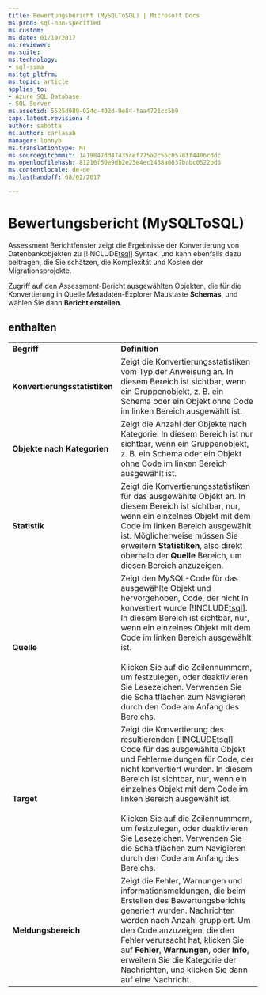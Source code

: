 ```yaml
---
title: Bewertungsbericht (MySQLToSQL) | Microsoft Docs
ms.prod: sql-non-specified
ms.custom: 
ms.date: 01/19/2017
ms.reviewer: 
ms.suite: 
ms.technology:
- sql-ssma
ms.tgt_pltfrm: 
ms.topic: article
applies_to:
- Azure SQL Database
- SQL Server
ms.assetid: 5525d989-024c-402d-9e84-faa4721cc5b9
caps.latest.revision: 4
author: sabotta
ms.author: carlasab
manager: lonnyb
ms.translationtype: MT
ms.sourcegitcommit: 1419847dd47435cef775a2c55c0578ff4406cddc
ms.openlocfilehash: 81216f50e9db2e25e4ec1458a0657babc0522bd6
ms.contentlocale: de-de
ms.lasthandoff: 08/02/2017

---
```

# <a name="assessment-report-mysqltosql"></a>Bewertungsbericht (MySQLToSQL)
Assessment Berichtfenster zeigt die Ergebnisse der Konvertierung von Datenbankobjekten zu [!INCLUDE[tsql](../../includes/tsql_md.md)] Syntax, und kann ebenfalls dazu beitragen, die Sie schätzen, die Komplexität und Kosten der Migrationsprojekte.  
  
Zugriff auf den Assessment-Bericht ausgewählten Objekten, die für die Konvertierung in Quelle Metadaten-Explorer Maustaste **Schemas**, und wählen Sie dann **Bericht erstellen**.  
  
## <a name="options"></a>enthalten  
  
|||  
|-|-|  
|**Begriff**|**Definition**|  
|**Konvertierungsstatistiken**|Zeigt die Konvertierungsstatistiken vom Typ der Anweisung an. In diesem Bereich ist sichtbar, wenn ein Gruppenobjekt, z. B. ein Schema oder ein Objekt ohne Code im linken Bereich ausgewählt ist.|  
|**Objekte nach Kategorien**|Zeigt die Anzahl der Objekte nach Kategorie. In diesem Bereich ist nur sichtbar, wenn ein Gruppenobjekt, z. B. ein Schema oder ein Objekt ohne Code im linken Bereich ausgewählt ist.|  
|**Statistik**|Zeigt die Konvertierungsstatistiken für das ausgewählte Objekt an. In diesem Bereich ist sichtbar, nur, wenn ein einzelnes Objekt mit dem Code im linken Bereich ausgewählt ist. Möglicherweise müssen Sie erweitern **Statistiken**, also direkt oberhalb der **Quelle** Bereich, um diesen Bereich anzuzeigen.|  
|**Quelle**|Zeigt den MySQL-Code für das ausgewählte Objekt und hervorgehoben, Code, der nicht in konvertiert wurde [!INCLUDE[tsql](../../includes/tsql_md.md)]. In diesem Bereich ist sichtbar, nur, wenn ein einzelnes Objekt mit dem Code im linken Bereich ausgewählt ist.<br /><br />Klicken Sie auf die Zeilennummern, um festzulegen, oder deaktivieren Sie Lesezeichen. Verwenden Sie die Schaltflächen zum Navigieren durch den Code am Anfang des Bereichs.|  
|**Target**|Zeigt die Konvertierung des resultierenden [!INCLUDE[tsql](../../includes/tsql_md.md)] Code für das ausgewählte Objekt und Fehlermeldungen für Code, der nicht konvertiert wurden. In diesem Bereich ist sichtbar, nur, wenn ein einzelnes Objekt mit dem Code im linken Bereich ausgewählt ist.<br /><br />Klicken Sie auf die Zeilennummern, um festzulegen, oder deaktivieren Sie Lesezeichen. Verwenden Sie die Schaltflächen zum Navigieren durch den Code am Anfang des Bereichs.|  
|**Meldungsbereich**|Zeigt die Fehler, Warnungen und informationsmeldungen, die beim Erstellen des Bewertungsberichts generiert wurden. Nachrichten werden nach Anzahl gruppiert. Um den Code anzuzeigen, die den Fehler verursacht hat, klicken Sie auf **Fehler**, **Warnungen**, oder **Info**, erweitern Sie die Kategorie der Nachrichten, und klicken Sie dann auf eine Nachricht.|  
  


